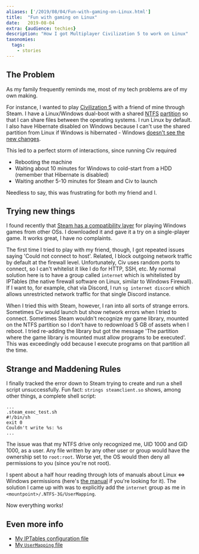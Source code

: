 ```yaml
---
aliases: ['/2019/08/04/Fun-with-gaming-on-Linux.html']
title:	"Fun with gaming on Linux"
date:	2019-08-04
extra: {audience: techies}
description: "How I got Multiplayer Civilization 5 to work on Linux"
taxonomies:
  tags:
    - stories
---
```


## The Problem

As my family frequently reminds me, most of my tech problems are of my own making.

For instance, I wanted to play [Civilization 5](https://civilization.com/civilization-5/) with a friend of mine through Steam.
I have a Linux/Windows dual-boot with a shared
[NTFS](https://en.wikipedia.org/wiki/NTFS)
[partition](https://en.wikipedia.org/wiki/Disk_partitioning) so that I can share files between the operating systems.
I run Linux by default.
I also have Hibernate disabled on Windows because I can't use the shared partition
from Linux if Windows is hibernated -
Windows [doesn't see the new changes](https://www.tuxera.com/community/ntfs-3g-faq/#fullyshut).

This led to a perfect storm of interactions, since running Civ required
- Rebooting the machine
- Waiting about 10 minutes for Windows to cold-start from a HDD (remember that Hibernate is disabled)
- Waiting another 5-10 minutes for Steam and Civ to launch

Needless to say, this was frustrating for both my friend and I.

## Trying new things

I found recently that [Steam has a compatibility layer](https://fosspost.org/tutorials/enable-steam-play-on-linux-to-run-windows-games)
for playing Windows games from other OSs.
I downloaded it and gave it a try on a single-player game.
It works great, I have no complaints.

The first time I tried to play with my friend, though, I got repeated issues saying
'Could not connect to host'.
Related, I block outgoing network traffic by default at the firewall level.
Unfortunately, Civ uses random ports to connect, so I can't whitelist it like I do for HTTP, SSH, etc.
My normal solution here is to have a group called `internet` which is whitelisted by
IPTables (the native firewall software on Linux, similar to Windows Firewall).
If I want to, for example, chat via Discord, I run `sg internet discord`
which allows unrestricted network traffic for that single Discord instance.

When I tried this with Steam, however, I ran into all sorts of strange errors.
Sometimes Civ would launch but show network errors when I tried to connect.
Sometimes Steam wouldn't recognize my game library, mounted on the NTFS partition so I don't have to redownload 5 GB of assets when I reboot.
I tried re-adding the library but got the message 'The partition where the game library is mounted must allow programs to be executed'.
This was exceedingly odd because I execute programs on that partition all the time.

## Strange and Maddening Rules

I finally tracked the error down to Steam trying to create and run a shell script unsuccessfully.
Fun fact: `strings steamclient.so` shows, among other things, a complete shell script:

```
...
.steam_exec_test.sh
#!/bin/sh
exit 0
Couldn't write %s: %s
...
```

The issue was that my NTFS drive only recognized me, UID 1000 and GID 1000, as a user.
Any file written by any other user or group would have the ownership set to `root:root`.
Worse yet, the OS would then deny all permissions to you (since you're not root).

I spent about a half hour reading through lots of manuals about Linux <=> Windows permissions
(here's [the manual](https://www.tuxera.com/community/ntfs-3g-advanced/ownership-and-permissions/#usermapping) if you're looking for it).
The solution I came up with was to explicitly add the `internet` group as me in `<mountpoint>/.NTFS-3G/UserMapping`.

Now everything works!

## Even more info

- [My IPTables configuration file](https://github.com/jyn514/dotfiles/blob/master/lib/iptables)
- [My `UserMapping` file](/assets/UserMapping.txt)
